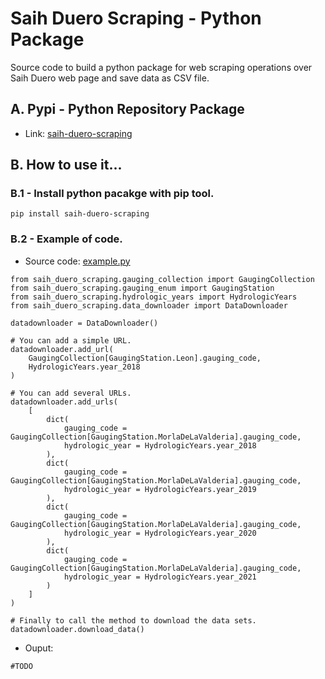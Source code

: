 # Saih Duero Scraping  - Python Package
Source code to build a python package for web scraping operations over Saih Duero web page and save data as CSV file.

## A. Pypi - Python Repository Package
- Link: [saih-duero-scraping](https://pypi.org/project/saih-duero-scraping/)

## B. How to use it...

### B.1 - Install python pacakge with pip tool.

```
pip install saih-duero-scraping
```

### B.2 - Example of code.

- Source code: [example.py]()

```
from saih_duero_scraping.gauging_collection import GaugingCollection
from saih_duero_scraping.gauging_enum import GaugingStation
from saih_duero_scraping.hydrologic_years import HydrologicYears
from saih_duero_scraping.data_downloader import DataDownloader

datadownloader = DataDownloader()

# You can add a simple URL.
datadownloader.add_url(
    GaugingCollection[GaugingStation.Leon].gauging_code, 
    HydrologicYears.year_2018
)

# You can add several URLs.
datadownloader.add_urls(
    [
        dict(
            gauging_code = GaugingCollection[GaugingStation.MorlaDeLaValderia].gauging_code, 
            hydrologic_year = HydrologicYears.year_2018
        ),
        dict(
            gauging_code = GaugingCollection[GaugingStation.MorlaDeLaValderia].gauging_code, 
            hydrologic_year = HydrologicYears.year_2019
        ),
        dict(
            gauging_code = GaugingCollection[GaugingStation.MorlaDeLaValderia].gauging_code, 
            hydrologic_year = HydrologicYears.year_2020
        ),
        dict(
            gauging_code = GaugingCollection[GaugingStation.MorlaDeLaValderia].gauging_code, 
            hydrologic_year = HydrologicYears.year_2021
        )
    ]
)

# Finally to call the method to download the data sets.
datadownloader.download_data()
```

- Ouput:

```
#TODO
```